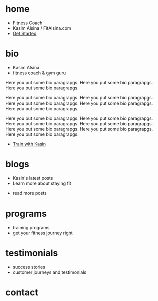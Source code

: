 # home

- Fitness Coach
- Kasim Alsina / FitAlsina.com
- [Get Started](#/contact)


# bio

- Kasim Alsina
- fitness coach & gym guru

Here you put some bio paragrapgs. Here you put some bio paragrapgs. Here you put some bio paragrapgs.

Here you put some bio paragrapgs. Here you put some bio paragrapgs. Here you put some bio paragrapgs. Here you put some bio paragrapgs. Here you put some bio paragrapgs. 

Here you put some bio paragrapgs. Here you put some bio paragrapgs. Here you put some bio paragrapgs. Here you put some bio paragrapgs. Here you put some bio paragrapgs. Here you put some bio paragrapgs. Here you put some bio paragrapgs. 

- [Train with Kasin](/#contact)



# blogs

- Kasin's latest posts
- Learn more about staying fit

<post-previews>

- read more posts




# programs

- training programs
- get your fitness journey right

<program-previews>



# testimonials

- success stories
- customer journeys and testimonials

<testimonial-previews>



# contact




